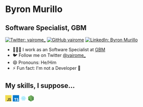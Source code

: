 # Byron Murillo
## Software Specialist, GBM

[![Twitter: vairome_](https://img.shields.io/twitter/follow/vairome_?style=social)](https://twitter.com/vairome_)
[![GitHub vairome](https://img.shields.io/github/followers/vairome?label=follow&style=social)](https://github.com/vairome)
[![LinkedIn: Byron Murillo](https://img.shields.io/badge/ByronMurillo-blue?style=flat-square&logo=Linkedin&logoColor=white&link=https://www.linkedin.com/in/byron-murillo-7a5549146/)](https://www.linkedin.com/in/byron-murillo-7a5549146/)


- 👨🏻‍💻  I work as an Software Specialist at [GBM](https://gbm.net)
- 🐦  Follow me on Twitter [@vairome_](https://twitter.com/vairome_)
- 😄  Pronouns: He/Him
- ⚡ Fun fact: I'm not a Developer 🤡

## My skills, I suppose...

<code><img height="20" src="https://raw.githubusercontent.com/github/explore/80688e429a7d4ef2fca1e82350fe8e3517d3494d/topics/javascript/javascript.png"></code>
<code><img height="20" src="https://raw.githubusercontent.com/github/explore/80688e429a7d4ef2fca1e82350fe8e3517d3494d/topics/typescript/typescript.png"></code>
<code><img height="20" src="https://raw.githubusercontent.com/github/explore/80688e429a7d4ef2fca1e82350fe8e3517d3494d/topics/react/react.png"></code>
<code><img height="20" src="https://raw.githubusercontent.com/github/explore/80688e429a7d4ef2fca1e82350fe8e3517d3494d/topics/nodejs/nodejs.png"></code>    

